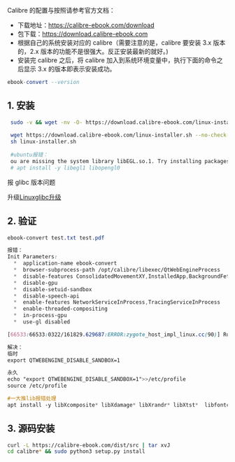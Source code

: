 Calibre 的配置与按照请参考官方文档：

- 下载地址：https://calibre-ebook.com/download
- 包下载：https://download.calibre-ebook.com
- 根据自己的系统安装对应的 calibre（需要注意的是，calibre 要安装 3.x 版本的，2.x 版本的功能不是很强大。反正安装最新的就好。) 
- 安装完 calibre 之后，将 calibre 加入到系统环境变量中，执行下面的命令之后显示 3.x 的版本即表示安装成功。

```SQL
ebook-convert --version
```

## 1. 安装

```Bash
 sudo -v && wget -nv -O- https://download.calibre-ebook.com/linux-installer.sh --no-check-certificate | sudo sh /dev/stdin
 
 wget https://download.calibre-ebook.com/linux-installer.sh --no-check-certificate
 sh linux-installer.sh
 
 #ubuntu报错：
 ou are missing the system library libEGL.so.1. Try installing packages such as libegl1 and libopengl0
 # apt install -y libegl1 libopengl0
```

报 glibc 版本问题

升级[Linuxglibc升级](https://xlymqcg2kt.feishu.cn/docx/EvDRdbE0NolCMBxtfcFcQgFnnAc) 

## 2. 验证

```CSS
ebook-convert test.txt test.pdf

报错：
Init Parameters:
  *  application-name ebook-convert 
  *  browser-subprocess-path /opt/calibre/libexec/QtWebEngineProcess 
  *  disable-features ConsolidatedMovementXY,InstalledApp,BackgroundFetch,WebOTP,WebPayments,WebUSB,PictureInPicture 
  *  disable-gpu  
  *  disable-setuid-sandbox  
  *  disable-speech-api  
  *  enable-features NetworkServiceInProcess,TracingServiceInProcess 
  *  enable-threaded-compositing  
  *  in-process-gpu  
  *  use-gl disabled 

[66533:66533:0322/161829.629687:ERROR:zygote_host_impl_linux.cc(90)] Running as root without --no-sandbox is not supported. See https://crbug.com/638180.

解决：
临时
export QTWEBENGINE_DISABLE_SANDBOX=1

永久
echo "export QTWEBENGINE_DISABLE_SANDBOX=1">>/etc/profile
source /etc/profile

#一大推lib报错处理
apt install -y libXcomposite* libXdamage* libXrandr* libXtst*  libfontconfig* libxkbcommon* libxkbfile* libGLX*
```

## 3. 源码安装

```Bash
curl -L https://calibre-ebook.com/dist/src | tar xvJ
cd calibre* && sudo python3 setup.py install
```